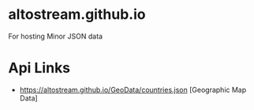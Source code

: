 # altostream.github.io
For hosting Minor JSON data

# Api Links

- https://altostream.github.io/GeoData/countries.json [Geographic Map Data]
